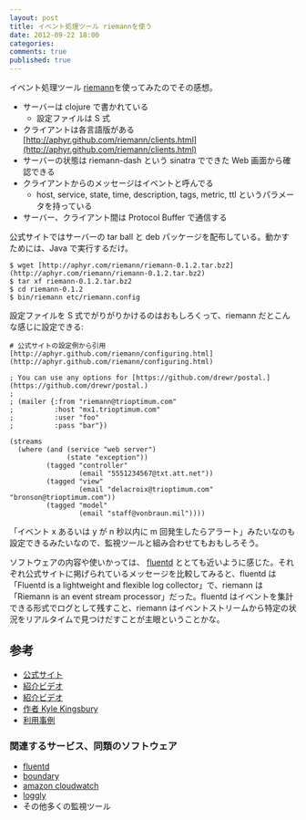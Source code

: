 ```yaml
---
layout: post
title: イベント処理ツール riemannを使う
date: 2012-09-22 18:00
categories:
comments: true
published: true
---
```

イベント処理ツール [riemann](http://aphyr.github.com/riemann/)を使ってみたのでその感想。

<!-- more -->

  * サーバーは clojure で書かれている 
    * 設定ファイルは S 式
  * クライアントは各言語版がある [http://aphyr.github.com/riemann/clients.html](http://aphyr.github.com/riemann/clients.html)
  * サーバーの状態は riemann-dash という sinatra でできた Web 画面から確認できる
  * クライアントからのメッセージはイベントと呼んでる 
    * host, service, state, time, description, tags, metric, ttl というパラメータを持っている
  * サーバー、クライアント間は Protocol Buffer で通信する

公式サイトではサーバーの tar ball と deb パッケージを配布している。動かすためには、Java で実行するだけ。

    
    $ wget [http://aphyr.com/riemann/riemann-0.1.2.tar.bz2](http://aphyr.com/riemann/riemann-0.1.2.tar.bz2)
    $ tar xf riemann-0.1.2.tar.bz2
    $ cd riemann-0.1.2
    $ bin/riemann etc/riemann.config
    

設定ファイルを S 式でがりがりかけるのはおもしろくって、riemann だとこんな感じに設定できる:

    
    # 公式サイトの設定例から引用 [http://aphyr.github.com/riemann/configuring.html](http://aphyr.github.com/riemann/configuring.html)
    
    ; You can use any options for [https://github.com/drewr/postal.](https://github.com/drewr/postal.)
    ;
    ; (mailer {:from "riemann@trioptimum.com"
    ;          :host "mx1.trioptimum.com"
    ;          :user "foo"
    ;          :pass "bar"})
    
    (streams
      (where (and (service "web server")
                  (state "exception"))
             (tagged "controller"
                     (email "5551234567@txt.att.net"))
             (tagged "view"
                     (email "delacroix@trioptimum.com" "bronson@trioptimum.com"))
             (tagged "model"
                     (email "staff@vonbraun.mil"))))
    

「イベント x あるいは y が n 秒以内に m 回発生したらアラート」みたいなのも設定できるみたいなので、監視ツールと組み合わせてもおもしろそう。

ソフトウェアの内容や使いかっては、 [fluentd](http://fluentd.org/)
ととても近いように感じた。それぞれ公式サイトに掲げられているメッセージを比較してみると、fluentd は「Fluentd is a lightweight
and flexible log collector」で、riemann は「Riemann is an event stream
processor」だった。fluentd はイベントを集計できる形式でログとして残すこと、riemann
はイベントストリームから特定の状況をリアルタイムで見つけだすことが主眼ということかな。

## 参考

  * [公式サイト](http://aphyr.github.com/riemann/)
  * [紹介ビデオ](http://vimeo.com/45807716)
  * [紹介ビデオ](http://blog.boundary.com/2012/03/12/boundary-tech-talks-march-6th-2012/)
  * [作者 Kyle Kingsbury](https://twitter.com/aphyr)
  * [利用事例](http://labs.amara.org/2012-07-16-metrics.html)

### 関連するサービス、同類のソフトウェア

  * [fluentd](http://fluentd.org/)
  * [boundary](http://boundary.com/)
  * [amazon cloudwatch](http://aws.amazon.com/en/cloudwatch/)
  * [loggly](http://www.loggly.com/)
  * その他多くの監視ツール

